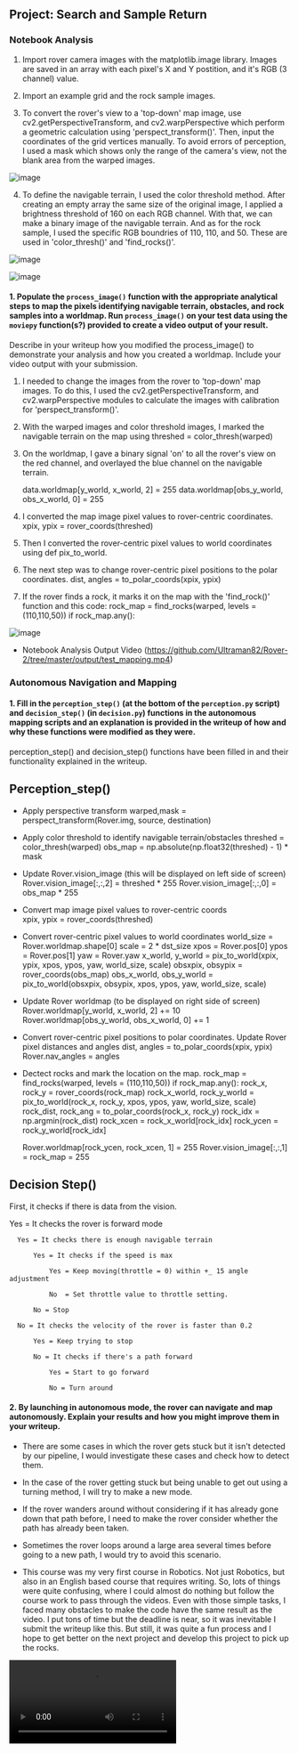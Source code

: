 ## Project: Search and Sample Return


### Notebook Analysis

 1. Import rover camera images with the matplotlib.image library.
  Images are saved in an array with each pixel's X and Y postition, and it's RGB (3 channel) value. 

 2. Import an example grid and the rock sample images.

 3. To convert the rover's view to a 'top-down' map image, use cv2.getPerspectiveTransform, and cv2.warpPerspective which perform a geometric calculation using 'perspect_transform()'. Then, input the coordinates of the grid vertices manually.
 To avoid errors of perception, I used a mask which shows only the range of the camera's view, not the blank area from the warped images.

![image](output/warped_example.jpg)
 
 
 4. To define the navigable terrain, I used the color threshold method. After creating an empty array the same size of the original image, I applied a brightness threshold of 160 on each RGB channel. With that, we can make a binary image of the navigable terrain. And as for the rock sample, I used the specific RGB boundries of 110, 110, and 50.
 These are used in 'color_thresh()' and 'find_rocks()'.
 
 
 ![image](output/warped_threshed.jpg)
 
 
 ![image](output/rocks_threshed.png)
  

#### 1. Populate the `process_image()` function with the appropriate analytical steps to map the pixels identifying navigable terrain, obstacles, and rock samples into a worldmap.  Run `process_image()` on your test data using the `moviepy` function(s?) provided to create a video output of your result. 

Describe in your writeup how you modified the process_image() to demonstrate your analysis and how you created a worldmap. Include your video output with your submission.


1. I needed to change the images from the rover to 'top-down' map images. To do this, I used the cv2.getPerspectiveTransform, and cv2.warpPerspective modules to calculate the images with calibration for  'perspect_transform()'.

  
2. With the warped images and color threshold images, I marked the navigable terrain on the map using
threshed = color_thresh(warped)
  
3. On the worldmap, I gave a binary signal 'on' to all the rover's view on the red channel, and overlayed the blue channel on the navigable terrain.
  
    data.worldmap[y_world, x_world, 2] = 255
    data.worldmap[obs_y_world, obs_x_world, 0] = 255
    
4. I converted the map image pixel values to rover-centric coordinates.    
    xpix, ypix = rover_coords(threshed)
    
5. Then I converted the rover-centric pixel values to world coordinates using def pix_to_world.

6. The next step was to change rover-centric pixel positions to the polar coordinates.
    dist, angles = to_polar_coords(xpix, ypix)

7. If the rover finds a rock, it marks it on the map with the 'find_rock()' function and this code:
     rock_map = find_rocks(warped, levels = (110,110,50))
     if rock_map.any():
 
 ![image](output/processed.png)

- Notebook Analysis Output Video (https://github.com/Ultraman82/Rover-2/tree/master/output/test_mapping.mp4)

### Autonomous Navigation and Mapping

#### 1. Fill in the `perception_step()` (at the bottom of the `perception.py` script) and `decision_step()` (in `decision.py`) functions in the autonomous mapping scripts and an explanation is provided in the writeup of how and why these functions were modified as they were.
perception_step() and decision_step() functions have been filled in and their functionality explained in the writeup.

## Perception_step()

 - Apply perspective transform 
    warped,mask = perspect_transform(Rover.img, source, destination)
 
 - Apply color threshold to identify navigable terrain/obstacles
    threshed = color_thresh(warped)
    obs_map = np.absolute(np.float32(threshed) - 1)  *  mask
    
 - Update Rover.vision_image (this will be displayed on left side of screen)
    Rover.vision_image[:,:,2] = threshed * 255
    Rover.vision_image[:,:,0] = obs_map * 255
    
 - Convert map image pixel values to rover-centric coords    
    xpix, ypix = rover_coords(threshed)
    
 - Convert rover-centric pixel values to world coordinates
    world_size = Rover.worldmap.shape[0]
    scale = 2 * dst_size
    xpos = Rover.pos[0]
    ypos = Rover.pos[1]
    yaw = Rover.yaw
    x_world, y_world = pix_to_world(xpix, ypix, xpos, ypos,
                                yaw, world_size, scale)
    obsxpix, obsypix = rover_coords(obs_map)
    obs_x_world, obs_y_world = pix_to_world(obsxpix, obsypix, xpos, ypos,
                                           yaw, world_size, scale)
                                           
 - Update Rover worldmap (to be displayed on right side of screen)         
    Rover.worldmap[y_world, x_world, 2] += 10
    Rover.worldmap[obs_y_world, obs_x_world, 0] += 1
    
 - Convert rover-centric pixel positions to polar coordinates.   Update Rover pixel distances and angles
    dist, angles = to_polar_coords(xpix, ypix)
    Rover.nav_angles = angles
    
 - Dectect rocks and mark the location on the map.
    rock_map = find_rocks(warped, levels = (110,110,50))
    if rock_map.any():
      rock_x, rock_y = rover_coords(rock_map)
      rock_x_world, rock_y_world = pix_to_world(rock_x, rock_y, xpos, ypos,
                                                yaw, world_size, scale)
      rock_dist, rock_ang = to_polar_coords(rock_x, rock_y)
      rock_idx = np.argmin(rock_dist)
      rock_xcen = rock_x_world[rock_idx]
      rock_ycen = rock_y_world[rock_idx]
      
      Rover.worldmap[rock_ycen, rock_xcen, 1] = 255
      Rover.vision_image[:,:,1] = rock_map = 255
      
## Decision Step()

 First, it checks if there is data from the vision.
 
  Yes = It checks the rover is forward mode
  
      Yes = It checks there is enough navigable terrain
      
          Yes = It checks if the speed is max
          
              Yes = Keep moving(throttle = 0) within +_ 15 angle adjustment
              
              No  = Set throttle value to throttle setting.
              
          No = Stop
          
      No = It checks the velocity of the rover is faster than 0.2
      
          Yes = Keep trying to stop
          
          No = It checks if there's a path forward
          
              Yes = Start to go forward
              
              No = Turn around
              
#### 2. By launching in autonomous mode, the rover can navigate and map autonomously. Explain your results and how you might improve them in your writeup. 

- There are some cases in which the rover gets stuck but it isn't detected by our pipeline, I would investigate these cases and check how to detect them.

- In the case of the rover getting stuck but being unable to get out using a turning method, I will try to make a new mode.

- If the rover wanders around without considering if it has already gone down that path before, I need to make the rover consider whether the path has already been taken.

- Sometimes the rover loops around a large area several times before going to a new path, I would try to avoid this scenario.

- This course was my very first course in Robotics. Not just Robotics, but also in an English based course that requires writing.
 So, lots of things were quite confusing, where I could almost do nothing but follow the course work to pass through the videos. Even with those simple tasks, I faced many obstacles to make the code have the same result as the video. I put tons of time but the deadline is near, so it was inevitable I submit the writeup like this. But still, it was quite a fun process and I hope to get better on the next project and develop this project to pick up the rocks.

![video](output/out.ogv)

